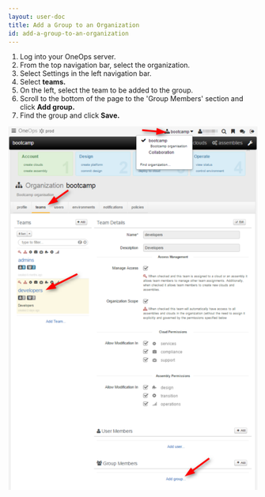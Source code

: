 ```yaml
---
layout: user-doc
title: Add a Group to an Organization
id: add-a-group-to-an-organization
---
```


1. Log into your OneOps server.
2. From the top navigation bar, select the organization.
3. Select Settings in the left navigation bar.
4. Select **teams.**
5. On the left, select the team to be added to the group.
6. Scroll to the bottom of the page to the 'Group Members' section and click **Add group.**
7. Find the group and click **Save.**


![Add a Group](/assets/docs/local/images/add-group-cat-dev.png)
